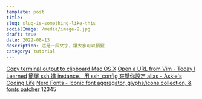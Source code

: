 ```yaml
---
template: post
title:
slug: slug-is-something-like-this
socialImage: /media/image-2.jpg
draft: true
date: 2022-08-13
description: 這是一段文字，讓大家可以預覽
category: tutorial
---
```


[Copy terminal output to clipboard Mac OS X](https://www.garron.me/en/bits/mac-os-x-copy-terminal-output-to-clipboard.html)
[Open a URL from Vim - Today I Learned](https://til.hashrocket.com/posts/69e7479ab9-open-a-url-from-vim)
[簡單 ssh 進 instance，用 ssh_config 來幫你設定 alias - Askie's Coding Life](https://askie.today/lets-set-ssh-config/)
[Nerd Fonts - Iconic font aggregator, glyphs/icons collection, & fonts patcher](https://www.nerdfonts.com/)
12345
